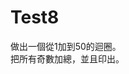 # Test8
做出一個從1加到50的迴圈。                                                                                            
把所有奇數加總，並且印出。                                       
